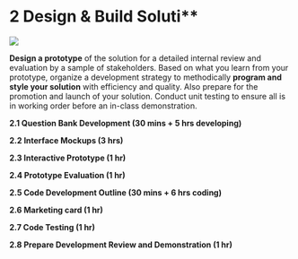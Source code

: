 # 2 Design & Build Soluti\*\*

![](https://blobscdn.gitbook.com/v0/b/gitbook-28427.appspot.com/o/assets%2F-LDwztHMrXO6GrtroBEo%2F-LEQ9VDkP03dM68IKi17%2F-LEQ9XIMkXyhnM2fRLfC%2FTrivia-Phase-2-Drawing-Alpha-reduced.png?alt=media&token=f4cc8676-f82b-4bda-9656-bb7d16db472b)

**Design a prototype** of the solution for a detailed internal review and evaluation by a sample of stakeholders. Based on what you learn from your prototype, organize a development strategy to methodically **program and style your solution** with efficiency and quality. Also prepare for the promotion and launch of your solution. Conduct unit testing to ensure all is in working order before an in-class demonstration.

**2.1 Question Bank Development \(30 mins + 5 hrs developing\)**

**2.2 Interface Mockups \(3 hrs\)**

**2.3 Interactive Prototype \(1 hr\)**

**2.4 Prototype Evaluation \(1 hr\)**

**2.5 Code Development Outline \(30 mins + 6 hrs coding\)**

**2.6 Marketing card \(1 hr\)**

**2.7 Code Testing \(1 hr\)**

**2.8 Prepare Development Review and Demonstration \(1 hr\)**



